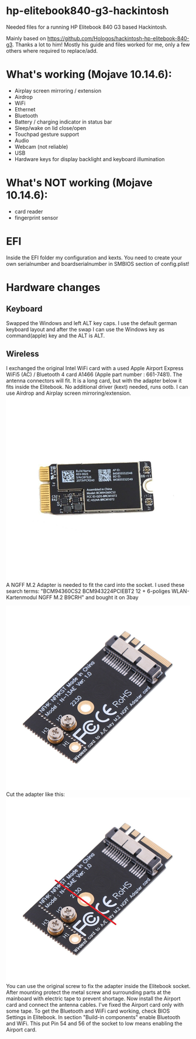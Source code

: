 # hp-elitebook840-g3-hackintosh
Needed files for a running HP Elitebook 840 G3 based Hackintosh.

Mainly based on
https://github.com/Hologos/hackintosh-hp-elitebook-840-g3.
Thanks a lot to him! Mostly his guide and files worked for me, only a few others where required to replace/add. 

# What's working (Mojave 10.14.6):
- Airplay screen mirroring / extension
- Airdrop
- WiFi
- Ethernet
- Bluetooth
- Battery / charging indicator in status bar
- Sleep/wake on lid close/open
- Touchpad gesture support
- Audio
- Webcam (not reliable)
- USB
- Hardware keys for display backlight and keyboard illumination

# What's NOT working (Mojave 10.14.6):
- card reader
- fingerprint sensor

# EFI
Inside the EFI folder my configuration and kexts. You need to create your own serialnumber and boardserialnumber in SMBIOS section of config.plist!

# Hardware changes

Keyboard
--------
Swapped the Windows and left ALT key caps. I use the default german keyboard layout and after the swap I can use the Windows key as command(apple) key and the ALT is ALT.

Wireless
--------
I exchanged the original Intel WiFi card with a used Apple Airport Express WiFi5 (AC) / Bluetooth 4 card A1466 (Apple part number : 661-7481). The antenna connectors will fit. It is a long card, but with the adapter below it fits inside the Elitebook. No additional driver (kext) needed, runs ootb. I can use Airdrop and Airplay screen mirroring/extension.
![Pic1](pics/AppleAirportA1466.jpg)
A NGFF M.2 Adapter is needed to fit the card into the socket. I used these search terms: "BCM94360CS2 BCM943224PCIEBT2 12 + 6-poliges WLAN-Kartenmodul NGFF M.2 B9CRH" and bought it on 3bay

![Pic2](pics/NGFFadapter.jpg)
Cut the adapter like this:
![Pic2](pics/NGFFadapter2.jpg)
You can use the original screw to fix the adapter inside the Elitebook socket. After mounting protect the metal screw and surrounding parts at the mainboard with electric tape to prevent shortage. Now install the Airport card and connect the antenna cables. I've fixed the Airport card only with some tape.
To get the Bluetooth and WiFi card working, check BIOS Settings in Elitebook. In section "Build-in components" enable Bluetooth and WiFi. This put Pin 54 and 56 of the socket to low means enabling the Airport card.
